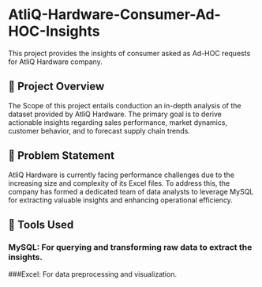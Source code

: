 # AtliQ-Hardware-Consumer-Ad-HOC-Insights
This project provides the insights of consumer asked as Ad-HOC requests for AtliQ Hardware company.

## 📌 Project Overview
The Scope of this project entails conduction an in-depth analysis of the dataset provided by AtliQ Hardware. The primary goal is to derive actionable insights regarding sales performance, market dynamics, customer behavior, and to forecast supply chain trends.

## 📌 Problem Statement
AtliQ Hardware is currently facing performance challenges due to the increasing size and complexity of its Excel files. To address this, the company has formed a dedicated team of data analysts to leverage MySQL for extracting valuable insights and enhancing operational efficiency.

## 📌 Tools Used
### MySQL: For querying and transforming raw data to extract the insights.
###Excel: For data preprocessing and visualization.

